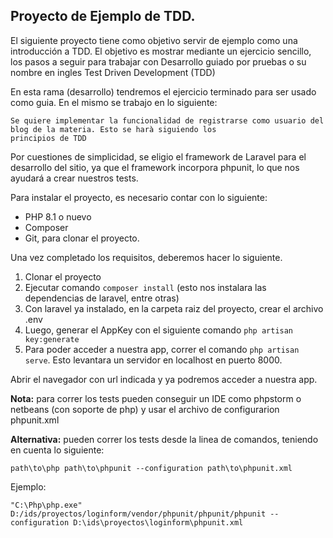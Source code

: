 ## Proyecto de Ejemplo de TDD.

El siguiente proyecto tiene como objetivo servir de ejemplo como una introducción a TDD. El objetivo es mostrar
mediante un ejercicio sencillo, los pasos a seguir para trabajar con Desarrollo guiado por pruebas o su nombre en ingles
Test Driven Development (TDD)

En esta rama (desarrollo) tendremos el ejercicio terminado para ser usado como guia. En el mismo se trabajo en lo siguiente:

```
Se quiere implementar la funcionalidad de registrarse como usuario del blog de la materia. Esto se harà siguiendo los 
principios de TDD 
```

Por cuestiones de simplicidad, se eligio el framework de Laravel para el desarrollo del sitio, ya que el framework 
incorpora phpunit, lo que nos ayudará a crear nuestros tests. 

Para instalar el proyecto, es necesario contar con lo siguiente:
+ PHP 8.1 o nuevo
+ Composer
+ Git, para clonar el proyecto.

Una vez completado los requisitos, deberemos hacer lo siguiente.

1. Clonar el proyecto
2. Ejecutar comando ```composer install``` (esto nos instalara las dependencias de laravel, entre otras)
3. Con laravel ya instalado, en la carpeta raiz del proyecto, crear el archivo .env
4. Luego, generar el AppKey con el siguiente comando ```php artisan key:generate```
5. Para poder acceder a nuestra app, correr el comando ```php artisan serve```. Esto levantara un servidor en localhost en puerto 8000.

Abrir el navegador con url indicada y ya podremos acceder a nuestra app.

**Nota:** para correr los tests pueden conseguir un IDE como phpstorm o netbeans (con soporte de php) y usar el archivo de configurarion
phpunit.xml 

**Alternativa:** pueden correr los tests desde la linea de comandos, teniendo en cuenta lo siguiente:

``path\to\php path\to\phpunit --configuration path\to\phpunit.xml ``

Ejemplo:

``"C:\Php\php.exe" D:/ids/proyectos/loginform/vendor/phpunit/phpunit/phpunit --configuration D:\ids\proyectos\loginform\phpunit.xml``